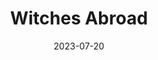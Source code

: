 ---
authors:
- Terry Pratchett
books/tags:
- 2star
- comic
- fantasy
date: 2023-07-20
params:
  isbn13: '9780552134651'
  series: Witches
  series_order: '1'
  year: '1992'
slug: '9780552134651'
star_rating: 2
title: Witches Abroad
---